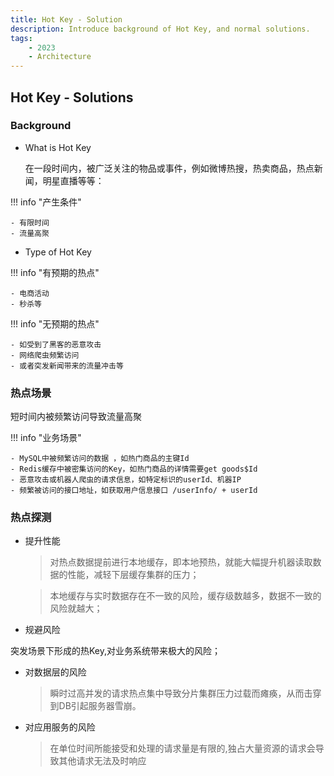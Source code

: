 ```yaml
---
title: Hot Key - Solution
description: Introduce background of Hot Key, and normal solutions.
tags:
    - 2023
    - Architecture
---
```

## Hot Key - Solutions

### Background

- What is Hot Key
  
  在一段时间内，被广泛关注的物品或事件，例如微博热搜，热卖商品，热点新闻，明星直播等等：

!!! info "产生条件"

    - 有限时间 
    - 流量高聚

- Type of Hot Key


<div class="row" markdown>
<div class="col" markdown>


!!! info "有预期的热点"

    - 电商活动
    - 秒杀等

</div>
<div class="col" markdown>

!!! info "无预期的热点"

    - 如受到了黑客的恶意攻击
    - 网络爬虫频繁访问
    - 或者突发新闻带来的流量冲击等

</div>
</div>
    

### 热点场景

短时间内被频繁访问导致流量高聚

!!! info "业务场景"

    - MySQL中被频繁访问的数据 ，如热门商品的主键Id
    - Redis缓存中被密集访问的Key，如热门商品的详情需要get goods$Id
    - 恶意攻击或机器人爬虫的请求信息，如特定标识的userId、机器IP
    - 频繁被访问的接口地址，如获取用户信息接口 /userInfo/ + userId


### 热点探测

<div class="row" markdown>
<div class="col" markdown>


- 提升性能

    > 对热点数据提前进行本地缓存，即本地预热，就能大幅提升机器读取数据的性能，减轻下层缓存集群的压力；

    > 本地缓存与实时数据存在不一致的风险，缓存级数越多，数据不一致的风险就越大；

</div>
<div class="col" markdown>


- 规避风险

突发场景下形成的热Key,对业务系统带来极大的风险；

<div class="row" markdown>
<div class="col" markdown>

- 对数据层的风险

    > 瞬时过高并发的请求热点集中导致分片集群压力过载而瘫痪，从而击穿到DB引起服务器雪崩。

</div>
<div class="col" markdown>

- 对应用服务的风险

    > 在单位时间所能接受和处理的请求量是有限的,独占大量资源的请求会导致其他请求无法及时响应

</div>
</div>

</div>
</div>

